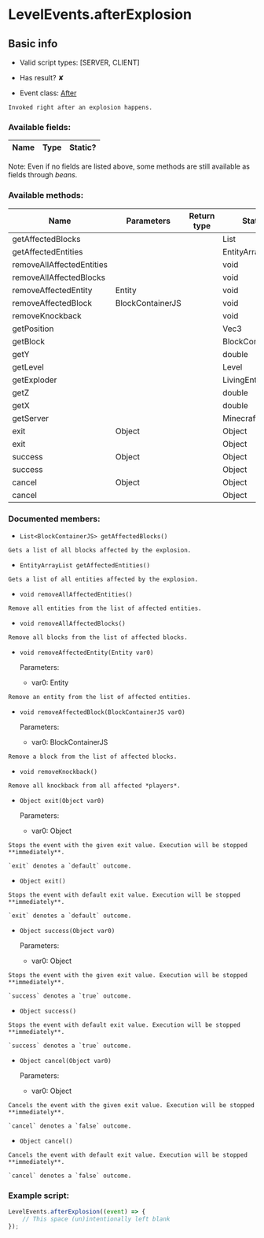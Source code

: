 # LevelEvents.afterExplosion

## Basic info

- Valid script types: [SERVER, CLIENT]

- Has result? ✘

- Event class: [After](https://github.com/KubeJS-Mods/KubeJS/tree/2001/common/src/main/java/dev/latvian/mods/kubejs/level/After.java)

```
Invoked right after an explosion happens.
```

### Available fields:

| Name | Type | Static? |
| ---- | ---- | ------- |

Note: Even if no fields are listed above, some methods are still available as fields through *beans*.

### Available methods:

| Name | Parameters | Return type | Static? |
| ---- | ---------- | ----------- | ------- |
| getAffectedBlocks |  |  | List<BlockContainerJS> | ✘ |
| getAffectedEntities |  |  | EntityArrayList | ✘ |
| removeAllAffectedEntities |  |  | void | ✘ |
| removeAllAffectedBlocks |  |  | void | ✘ |
| removeAffectedEntity | Entity |  | void | ✘ |
| removeAffectedBlock | BlockContainerJS |  | void | ✘ |
| removeKnockback |  |  | void | ✘ |
| getPosition |  |  | Vec3 | ✘ |
| getBlock |  |  | BlockContainerJS | ✘ |
| getY |  |  | double | ✘ |
| getLevel |  |  | Level | ✘ |
| getExploder |  |  | LivingEntity | ✘ |
| getZ |  |  | double | ✘ |
| getX |  |  | double | ✘ |
| getServer |  |  | MinecraftServer | ✘ |
| exit | Object |  | Object | ✘ |
| exit |  |  | Object | ✘ |
| success | Object |  | Object | ✘ |
| success |  |  | Object | ✘ |
| cancel | Object |  | Object | ✘ |
| cancel |  |  | Object | ✘ |


### Documented members:

- `List<BlockContainerJS> getAffectedBlocks()`
```
Gets a list of all blocks affected by the explosion.
```

- `EntityArrayList getAffectedEntities()`
```
Gets a list of all entities affected by the explosion.
```

- `void removeAllAffectedEntities()`
```
Remove all entities from the list of affected entities.
```

- `void removeAllAffectedBlocks()`
```
Remove all blocks from the list of affected blocks.
```

- `void removeAffectedEntity(Entity var0)`

  Parameters:
  - var0: Entity

```
Remove an entity from the list of affected entities.
```

- `void removeAffectedBlock(BlockContainerJS var0)`

  Parameters:
  - var0: BlockContainerJS

```
Remove a block from the list of affected blocks.
```

- `void removeKnockback()`
```
Remove all knockback from all affected *players*.
```

- `Object exit(Object var0)`

  Parameters:
  - var0: Object

```
Stops the event with the given exit value. Execution will be stopped **immediately**.

`exit` denotes a `default` outcome.
```

- `Object exit()`
```
Stops the event with default exit value. Execution will be stopped **immediately**.

`exit` denotes a `default` outcome.
```

- `Object success(Object var0)`

  Parameters:
  - var0: Object

```
Stops the event with the given exit value. Execution will be stopped **immediately**.

`success` denotes a `true` outcome.
```

- `Object success()`
```
Stops the event with default exit value. Execution will be stopped **immediately**.

`success` denotes a `true` outcome.
```

- `Object cancel(Object var0)`

  Parameters:
  - var0: Object

```
Cancels the event with the given exit value. Execution will be stopped **immediately**.

`cancel` denotes a `false` outcome.
```

- `Object cancel()`
```
Cancels the event with default exit value. Execution will be stopped **immediately**.

`cancel` denotes a `false` outcome.
```



### Example script:

```js
LevelEvents.afterExplosion((event) => {
	// This space (un)intentionally left blank
});
```

